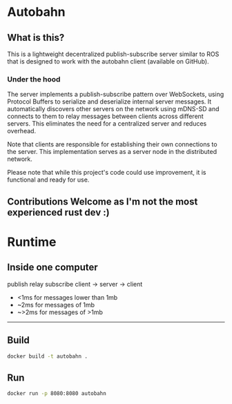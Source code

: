 # Autobahn

## What is this?

This is a lightweight decentralized publish-subscribe server similar to ROS that is designed to work with the autobahn client (available on GitHub).

### Under the hood

The server implements a publish-subscribe pattern over WebSockets, using Protocol Buffers to serialize and deserialize internal server messages. It automatically discovers other servers on the network using mDNS-SD and connects to them to relay messages between clients across different servers. This eliminates the need for a centralized server and reduces overhead.

Note that clients are responsible for establishing their own connections to the server. This implementation serves as a server node in the distributed network.

Please note that while this project's code could use improvement, it is functional and ready for use.

## Contributions Welcome as I'm not the most experienced rust dev :)

# Runtime

## Inside one computer

publish relay subscribe
client -> server -> client

- <1ms for messages lower than 1mb
- ~2ms for messages of 1mb
- ~>2ms for messages of >1mb

---

## Build

```bash
docker build -t autobahn .
```

## Run

```bash
docker run -p 8080:8080 autobahn
```
